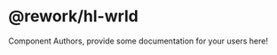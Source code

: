 @rework/hl-wrld
===============================================


Component Authors, provide some documentation for your users here!